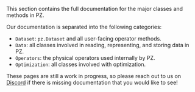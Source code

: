 This section contains the full documentation for the major classes and methods in PZ.

Our documentation is separated into the following categories:

- `Dataset`: `pz.Dataset` and all user-facing operator methods.
- `Data`: all classes involved in reading, representing, and storing data in PZ.
- `Operators`: the physical operators used internally by PZ.
- `Optimization`: all classes involved with optimization.

These pages are still a work in progress, so please reach out to us on [Discord](https://discord.gg/dN85JJ6jaH) if there is missing documentation that you would like to see!